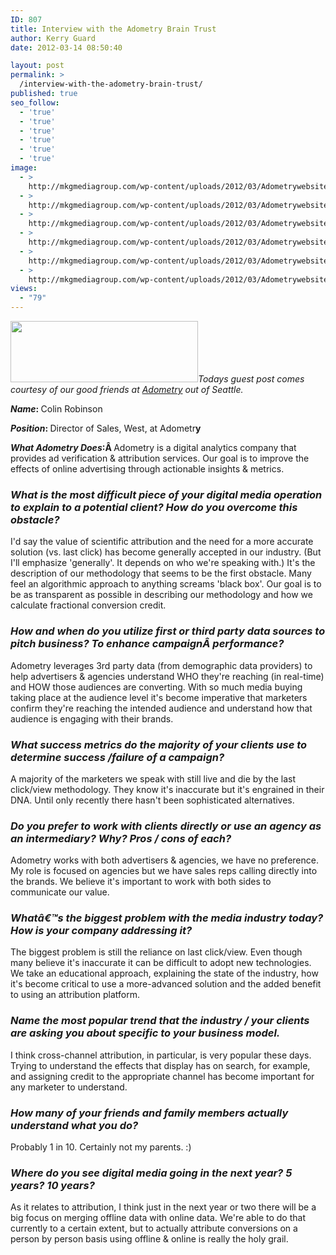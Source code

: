 ```yaml
---
ID: 807
title: Interview with the Adometry Brain Trust
author: Kerry Guard
date: 2012-03-14 08:50:40

layout: post
permalink: >
  /interview-with-the-adometry-brain-trust/
published: true
seo_follow:
  - 'true'
  - 'true'
  - 'true'
  - 'true'
  - 'true'
  - 'true'
image:
  - >
    http://mkgmediagroup.com/wp-content/uploads/2012/03/Adometrywebsite.png
  - >
    http://mkgmediagroup.com/wp-content/uploads/2012/03/Adometrywebsite.png
  - >
    http://mkgmediagroup.com/wp-content/uploads/2012/03/Adometrywebsite.png
  - >
    http://mkgmediagroup.com/wp-content/uploads/2012/03/Adometrywebsite.png
  - >
    http://mkgmediagroup.com/wp-content/uploads/2012/03/Adometrywebsite.png
  - >
    http://mkgmediagroup.com/wp-content/uploads/2012/03/Adometrywebsite.png
views:
  - "79"
---
```

<em><img class="alignleft size-medium wp-image-815" title="official adometry logo" src="http://mkgmediagroup.com/wp-content/uploads/2012/03/official-adometry-logo-300x98.jpg" alt="" width="300" height="98" />Todays guest post comes courtesy of our good friends at <a href="http://adometry.com" target="_blank">Adometry</a> out of Seattle.</em>

<strong><em>Name</em>: </strong>Colin Robinson

<strong><em>Position</em>: </strong>Director of Sales, West, at Adometr<strong>y</strong>

<strong><em>What Adometry Does</em>:Â </strong>Adometry is a digital analytics company that provides ad verification &amp; attribution services. Our goal is to improve the effects of online advertising through actionable insights &amp; metrics.
<h3><em>What is the most difficult piece of your digital media operation to explain to a potential client? How do you overcome this obstacle?</em></h3>
I'd say the value of scientific attribution and the need for a more accurate solution (vs. last click) has become generally accepted in our industry. (But I'll emphasize 'generally'. It depends on who we're speaking with.) It's the description of our methodology that seems to be the first obstacle. Many feel an algorithmic approach to anything screams 'black box'. Our goal is to be as transparent as possible in describing our methodology and how we calculate fractional conversion credit.
<h3><em>How and when do you utilize first or third party data sources to pitch business? To enhance campaignÂ </em><em>performance?</em></h3>
Adometry leverages 3rd party data (from demographic data providers) to help advertisers &amp; agencies understand WHO they're reaching (in real-time) and HOW those audiences are converting. With so much media buying taking place at the audience level it's become imperative that marketers confirm they're reaching the intended audience and understand how that audience is engaging with their brands.
<h3><em>What success metrics do the majority of your clients use to determine success /failure of a campaign?</em></h3>
<div>A majority of the marketers we speak with still live and die by the last click/view methodology. They know it's inaccurate but it's engrained in their DNA. Until only recently there hasn't been sophisticated alternatives.</div>
<h3><em>Do you prefer to work with clients directly or use an agency as an intermediary? Why? Pros / cons of each?</em></h3>
Adometry works with both advertisers &amp; agencies, we have no preference. My role is focused on agencies but we have sales reps calling directly into the brands. We believe it's important to work with both sides to communicate our value.
<h3><em>Whatâ€™s the biggest problem with the media industry today? How is your company addressing it?</em></h3>
The biggest problem is still the reliance on last click/view. Even though many believe it's inaccurate it can be difficult to adopt new technologies. We take an educational approach, explaining the state of the industry, how it's become critical to use a more-advanced solution and the added benefit to using an attribution platform.
<h3><em>Name the most popular trend that the industry / your clients are asking you about specific to your business model.</em></h3>
I think cross-channel attribution, in particular, is very popular these days. Trying to understand the effects that display has on search, for example, and assigning credit to the appropriate channel has become important for any marketer to understand.
<h3><em>How many of your friends and family members actually understand what you do?</em></h3>
Probably 1 in 10. Certainly not my parents. :)
<h3><em>Where do you see digital media going in the next year? 5 years? 10 years?</em></h3>
As it relates to attribution, I think just in the next year or two there will be a big focus on merging offline data with online data. We're able to do that currently to a certain extent, but to actually attribute conversions on a person by person basis using offline &amp; online is really the holy grail.